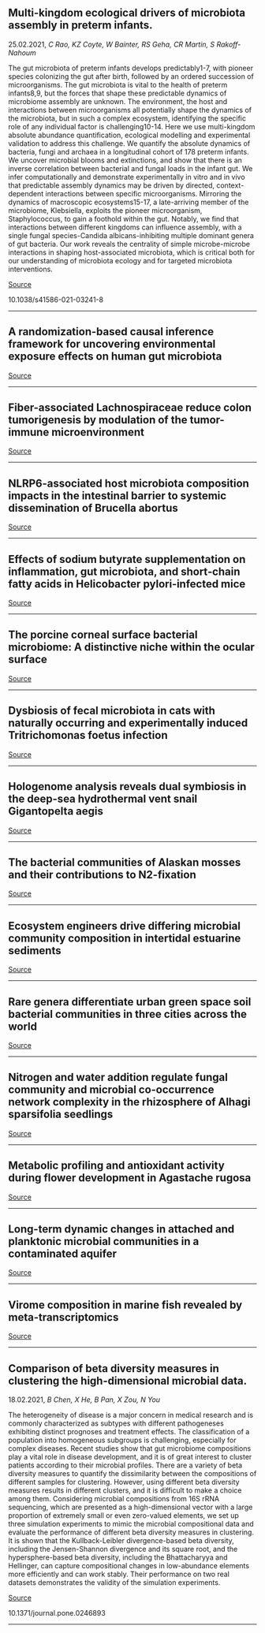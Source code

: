 ## Multi-kingdom ecological drivers of microbiota assembly in preterm infants.
 25.02.2021, _C Rao, KZ Coyte, W Bainter, RS Geha, CR Martin, S Rakoff-Nahoum_


The gut microbiota of preterm infants develops predictably1-7, with pioneer species colonizing the gut after birth, followed by an ordered succession of microorganisms. The gut microbiota is vital to the health of preterm infants8,9, but the forces that shape these predictable dynamics of microbiome assembly are unknown. The environment, the host and interactions between microorganisms all potentially shape the dynamics of the microbiota, but in such a complex ecosystem, identifying the specific role of any individual factor is challenging10-14. Here we use multi-kingdom absolute abundance quantification, ecological modelling and experimental validation to address this challenge. We quantify the absolute dynamics of bacteria, fungi and archaea in a longitudinal cohort of 178 preterm infants. We uncover microbial blooms and extinctions, and show that there is an inverse correlation between bacterial and fungal loads in the infant gut. We infer computationally and demonstrate experimentally in vitro and in vivo that predictable assembly dynamics may be driven by directed, context-dependent interactions between specific microorganisms. Mirroring the dynamics of macroscopic ecosystems15-17, a late-arriving member of the microbiome, Klebsiella, exploits the pioneer microorganism, Staphylococcus, to gain a foothold within the gut. Notably, we find that interactions between different kingdoms can influence assembly, with a single fungal species-Candida albicans-inhibiting multiple dominant genera of gut bacteria. Our work reveals the centrality of simple microbe-microbe interactions in shaping host-associated microbiota, which is critical both for our understanding of microbiota ecology and for targeted microbiota interventions.

[Source](https://www.nature.com/articles/s41586-021-03241-8)

10.1038/s41586-021-03241-8

---

## A randomization-based causal inference framework for uncovering environmental exposure effects on human gut microbiota

[Source](https://www.biorxiv.org/content/10.1101/2021.02.24.432662v1.abstract)

---

## Fiber-associated Lachnospiraceae reduce colon tumorigenesis by modulation of the tumor-immune microenvironment

[Source](https://www.biorxiv.org/content/10.1101/2021.02.24.432654v1.abstract)

---

## NLRP6-associated host microbiota composition impacts in the intestinal barrier to systemic dissemination of Brucella abortus

[Source](https://journals.plos.org/plosntds/article?id=10.1371/journal.pntd.0009171)

---

## Effects of sodium butyrate supplementation on inflammation, gut microbiota, and short‐chain fatty acids in Helicobacter pylori‐infected mice

[Source](https://onlinelibrary.wiley.com/doi/full/10.1111/hel.12785)

---

## The porcine corneal surface bacterial microbiome: A distinctive niche within the ocular surface

[Source](https://journals.plos.org/plosone/article?id=10.1371/journal.pone.0247392)

---

## Dysbiosis of fecal microbiota in cats with naturally occurring and experimentally induced Tritrichomonas foetus infection

[Source](https://journals.plos.org/plosone/article?id=10.1371/journal.pone.0246957)

---

## Hologenome analysis reveals dual symbiosis in the deep-sea hydrothermal vent snail Gigantopelta aegis

[Source](https://www.nature.com/articles/s41467-021-21450-7)

---

## The bacterial communities of Alaskan mosses and their contributions to N2-fixation

[Source](https://microbiomejournal.biomedcentral.com/articles/10.1186/s40168-021-01001-4)

---

## Ecosystem engineers drive differing microbial community composition in intertidal estuarine sediments

[Source](https://journals.plos.org/plosone/article?id=10.1371/journal.pone.0240952)

---

## Rare genera differentiate urban green space soil bacterial communities in three cities across the world

[Source](https://www.biorxiv.org/content/10.1101/2021.02.21.432167v1)

---

## Nitrogen and water addition regulate fungal community and microbial co-occurrence network complexity in the rhizosphere of Alhagi sparsifolia seedlings

[Source](https://www.sciencedirect.com/science/article/abs/pii/S0929139321000615)

---

## Metabolic profiling and antioxidant activity during flower development in Agastache rugosa

[Source](https://link.springer.com/article/10.1007/s12298-021-00945-z)

---

## Long-term dynamic changes in attached and planktonic microbial communities in a contaminated aquifer

[Source](https://www.sciencedirect.com/science/article/abs/pii/S0269749121003456)

---

## Virome composition in marine fish revealed by meta-transcriptomics

[Source](https://academic.oup.com/ve/article/7/1/veab005/6128534)

---

## Comparison of beta diversity measures in clustering the high-dimensional microbial data.
 18.02.2021, _B Chen, X He, B Pan, X Zou, N You_


The heterogeneity of disease is a major concern in medical research and is commonly characterized as subtypes with different pathogeneses exhibiting distinct prognoses and treatment effects. The classification of a population into homogeneous subgroups is challenging, especially for complex diseases. Recent studies show that gut microbiome compositions play a vital role in disease development, and it is of great interest to cluster patients according to their microbial profiles. There are a variety of beta diversity measures to quantify the dissimilarity between the compositions of different samples for clustering. However, using different beta diversity measures results in different clusters, and it is difficult to make a choice among them. Considering microbial compositions from 16S rRNA sequencing, which are presented as a high-dimensional vector with a large proportion of extremely small or even zero-valued elements, we set up three simulation experiments to mimic the microbial compositional data and evaluate the performance of different beta diversity measures in clustering. It is shown that the Kullback-Leibler divergence-based beta diversity, including the Jensen-Shannon divergence and its square root, and the hypersphere-based beta diversity, including the Bhattacharyya and Hellinger, can capture compositional changes in low-abundance elements more efficiently and can work stably. Their performance on two real datasets demonstrates the validity of the simulation experiments.

[Source](https://journals.plos.org/plosone/article?id=10.1371/journal.pone.0246893)

10.1371/journal.pone.0246893

---

